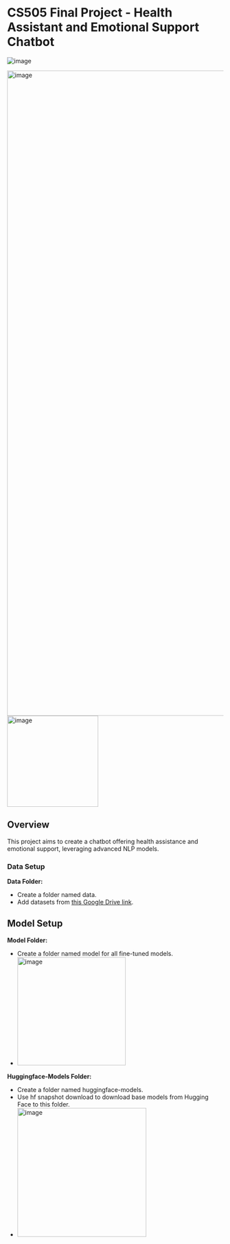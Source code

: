 # CS505 Final Project - Health Assistant and Emotional Support Chatbot

![image](https://github.com/pjayasun/CS505-final-project/assets/18529823/7247c529-d4cf-403e-b756-6466bff8d59f)

<img width="1502" alt="image" src="https://github.com/pjayasun/CS505-final-project/assets/18529823/0ee373a9-0499-4ccf-8f3a-bb0f3e43b765">

<img width="212" alt="image" src="https://github.com/pjayasun/CS505-final-project/assets/18529823/bf981dcb-73b6-4b9e-b00c-70527700f783">

## Overview
This project aims to create a chatbot offering health assistance and emotional support, leveraging advanced NLP models.

### Data Setup
__Data Folder:__
- Create a folder named data.
- Add datasets from [this Google Drive link](https://drive.google.com/drive/folders/1xxpM10n4fBqkMz4mcG3ZXcwY-pn4_-0s?usp=share_link).

## Model Setup
**Model Folder:**
- Create a folder named model for all fine-tuned models.
- <img width="252" alt="image" src="https://github.com/pjayasun/CS505-final-project/assets/18529823/8aabcab0-7878-4f50-9d8a-b8b867af79ed">


**Huggingface-Models Folder:**
- Create a folder named huggingface-models.
- Use hf snapshot download to download base models from Hugging Face to this folder.
- <img width="300" alt="image" src="https://github.com/pjayasun/CS505-final-project/assets/18529823/cab4a558-4d9f-44e3-a7b1-2403c1232e2b">

